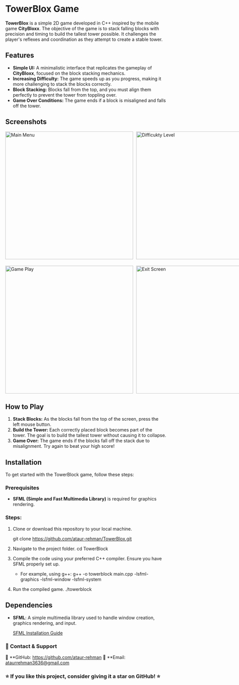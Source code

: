 
# TowerBlox Game

**TowerBlox** is a simple 2D game developed in C++ inspired by the mobile game **CityBloxx**. The objective of the game is to stack falling blocks with precision and timing to build the tallest tower possible. It challenges the player's reflexes and coordination as they attempt to create a stable tower.

## Features

- **Simple UI:** A minimalistic interface that replicates the gameplay of **CityBloxx**, focused on the block stacking mechanics.
- **Increasing Difficulty:** The game speeds up as you progress, making it more challenging to stack the blocks correctly.
- **Block Stacking:** Blocks fall from the top, and you must align them perfectly to prevent the tower from toppling over.
- **Game Over Conditions:** The game ends if a block is misaligned and falls off the tower.

## Screenshots
  <div style="display: flex; gap: 10px;">
<img src="Main Menu.png" alt="Main Menu" width="400" />
<img src="Difficulty.png" alt="Difficukty Level" width="400" />
</div>

<div style="display: flex; gap: 10px; margin-top: 20px;">
<img src="Gameplay.png" alt="Game Play" width="400" />
<img src="Exit.png" alt="Exit Screen" width="400" />
</div>

## How to Play

1. **Stack Blocks:** As the blocks fall from the top of the screen, press the left mouse button.
2. **Build the Tower:** Each correctly placed block becomes part of the tower. The goal is to build the tallest tower without causing it to collapse.
3. **Game Over:** The game ends if the blocks fall off the stack due to misalignment. Try again to beat your high score!

## Installation

To get started with the TowerBlock game, follow these steps:

### Prerequisites
- **SFML (Simple and Fast Multimedia Library)** is required for graphics rendering.

### Steps:
1. Clone or download this repository to your local machine.
   
   git clone https://github.com/ataur-rehman/TowerBlox.git
   
2. Navigate to the project folder.
   cd TowerBlock
   
3. Compile the code using your preferred C++ compiler. Ensure you have SFML properly set up.
   - For example, using g++:
   g++ -o towerblock main.cpp -lsfml-graphics -lsfml-window -lsfml-system

4. Run the compiled game.
   ./towerblock

## Dependencies

- **SFML**: A simple multimedia library used to handle window creation, graphics rendering, and input.
  
  [SFML Installation Guide](https://www.sfml-dev.org/download.php)


### 📧 **Contact & Support**  
💼 **GitHub: https://github.com/ataur-rehman
📩 **Email: ataurrehman3636@gmail.com


### ⭐ If you like this project, consider giving it a **star** on GitHub! ⭐  


